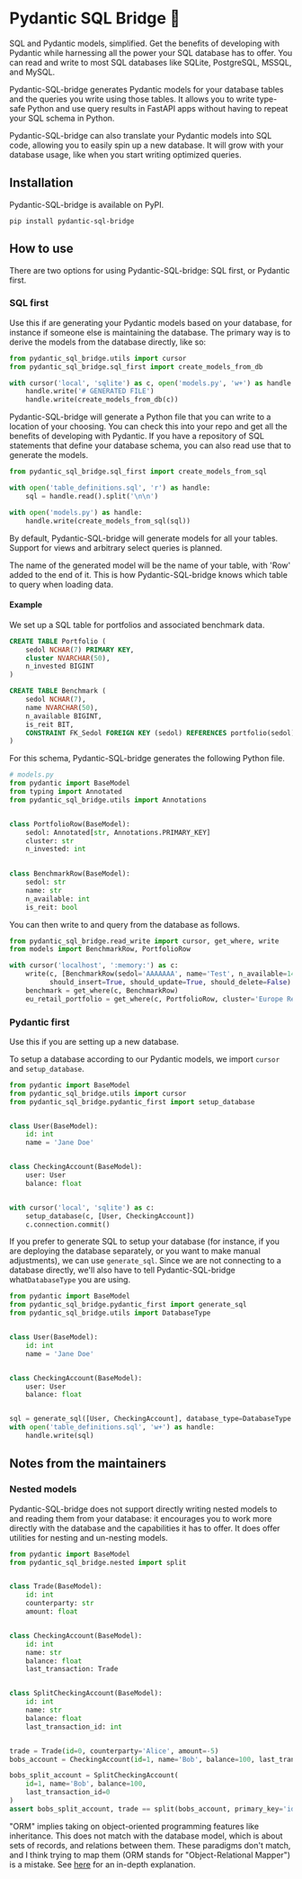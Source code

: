 # Pydantic SQL Bridge 🌉

SQL and Pydantic models, simplified. Get the benefits of developing with Pydantic while harnessing all the power your SQL database has to offer. You can read and write to most SQL databases like SQLite, PostgreSQL, MSSQL, and
MySQL.

Pydantic-SQL-bridge generates Pydantic models for your database tables and the queries you write using those tables. It allows you to write type-safe Python and use query results in FastAPI apps without having to repeat your SQL schema in Python.

Pydantic-SQL-bridge can also translate your Pydantic models into SQL code, allowing you to easily spin up a new database. It will grow with your database usage, like when you start writing optimized queries. 

## Installation

Pydantic-SQL-bridge is available on PyPI.

```shell
pip install pydantic-sql-bridge
```

## How to use

There are two options for using Pydantic-SQL-bridge: SQL first, or Pydantic first.

### SQL first

Use this if are generating your Pydantic models based on your database, for instance if someone else is maintaining the database. The primary way is to derive the models from the database directly, like so:

```python
from pydantic_sql_bridge.utils import cursor
from pydantic_sql_bridge.sql_first import create_models_from_db

with cursor('local', 'sqlite') as c, open('models.py', 'w+') as handle:
    handle.write('# GENERATED FILE')
    handle.write(create_models_from_db(c))
```

Pydantic-SQL-bridge will generate a Python file that you can write to a location of your choosing. You can check this into your repo and get all the benefits of developing with Pydantic. If you have a repository of SQL statements that define your database schema, you can also read use that to generate the models.

```python
from pydantic_sql_bridge.sql_first import create_models_from_sql

with open('table_definitions.sql', 'r') as handle:
    sql = handle.read().split('\n\n')

with open('models.py') as handle:
    handle.write(create_models_from_sql(sql))
```

By default, Pydantic-SQL-bridge will generate models for all your tables. Support for views and arbitrary select queries is planned.

The name of the generated model will be the name of your table, with 'Row' added to the end of it. This is how Pydantic-SQL-bridge knows which table to query when loading data.

#### Example
We set up a SQL table for portfolios and associated benchmark data.
```sql
CREATE TABLE Portfolio (
    sedol NCHAR(7) PRIMARY KEY,
    cluster NVARCHAR(50),
    n_invested BIGINT
)

CREATE TABLE Benchmark (
    sedol NCHAR(7),
    name NVARCHAR(50),
    n_available BIGINT,
    is_reit BIT,
    CONSTRAINT FK_Sedol FOREIGN KEY (sedol) REFERENCES portfolio(sedol)
)
```

For this schema, Pydantic-SQL-bridge generates the following Python file.

```python
# models.py
from pydantic import BaseModel
from typing import Annotated
from pydantic_sql_bridge.utils import Annotations


class PortfolioRow(BaseModel):
    sedol: Annotated[str, Annotations.PRIMARY_KEY]
    cluster: str
    n_invested: int
   

class BenchmarkRow(BaseModel):
    sedol: str
    name: str
    n_available: int
    is_reit: bool
```

You can then write to and query from the database as follows.

```python
from pydantic_sql_bridge.read_write import cursor, get_where, write
from models import BenchmarkRow, PortfolioRow

with cursor('localhost', ':memory:') as c:
    write(c, [BenchmarkRow(sedol='AAAAAAA', name='Test', n_available=14, is_reit=False)], compare_on=('sedol',),
          should_insert=True, should_update=True, should_delete=False)
    benchmark = get_where(c, BenchmarkRow)
    eu_retail_portfolio = get_where(c, PortfolioRow, cluster='Europe Retail')
```

### Pydantic first

Use this if you are setting up a new database.

To setup a database according to our Pydantic models, we import `cursor` and `setup_database`.

```python
from pydantic import BaseModel
from pydantic_sql_bridge.utils import cursor
from pydantic_sql_bridge.pydantic_first import setup_database


class User(BaseModel):
    id: int
    name = 'Jane Doe'


class CheckingAccount(BaseModel):
    user: User
    balance: float


with cursor('local', 'sqlite') as c:
    setup_database(c, [User, CheckingAccount])
    c.connection.commit()
```

If you prefer to generate SQL to setup your database (for instance, if you are deploying the database separately, or you want to make manual adjustments), we can use `generate_sql`. Since we are not connecting to a database directly, we'll also have to tell Pydantic-SQL-bridge what`DatabaseType` you are using.

```python
from pydantic import BaseModel
from pydantic_sql_bridge.pydantic_first import generate_sql
from pydantic_sql_bridge.utils import DatabaseType


class User(BaseModel):
    id: int
    name = 'Jane Doe'


class CheckingAccount(BaseModel):
    user: User
    balance: float


sql = generate_sql([User, CheckingAccount], database_type=DatabaseType.SQLITE)
with open('table_definitions.sql', 'w+') as handle:
    handle.write(sql)
```

## Notes from the maintainers

### Nested models

Pydantic-SQL-bridge does not support directly writing nested models to and reading them from your database: it encourages you to work more directly with the database and the capabilities it has to offer. It does offer utilities for nesting and un-nesting models.

```python
from pydantic import BaseModel
from pydantic_sql_bridge.nested import split


class Trade(BaseModel):
    id: int
    counterparty: str
    amount: float


class CheckingAccount(BaseModel):
    id: int
    name: str
    balance: float
    last_transaction: Trade


class SplitCheckingAccount(BaseModel):
    id: int
    name: str
    balance: float
    last_transaction_id: int


trade = Trade(id=0, counterparty='Alice', amount=-5)
bobs_account = CheckingAccount(id=1, name='Bob', balance=100, last_transaction=trade)

bobs_split_account = SplitCheckingAccount(
    id=1, name='Bob', balance=100,
    last_transaction_id=0
)
assert bobs_split_account, trade == split(bobs_account, primary_key='id')
```

"ORM" implies taking on object-oriented programming features like inheritance. This does not match with the database
model, which is about sets of records, and relations between them. These paradigms don't match, and I think trying to
map them (ORM stands for "Object-Relational Mapper") is a mistake.
See [here](https://blog.codinghorror.com/object-relational-mapping-is-the-vietnam-of-computer-science/) for an in-depth
explanation.
